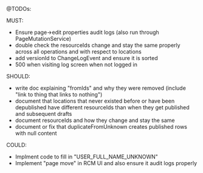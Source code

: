 @TODOs:

MUST:
- Ensure page->edit properties audit logs (also run through PageMutationService)
- double check the resourceIds change and stay the same properly across all operations and with respect to locations
- add versionId to ChangeLogEvent and ensure it is sorted
- 500 when visiting log screen when not logged in

SHOULD:
- write doc explaining "fromIds" and why they were removed (include "link to thing that links to nothing") 
- document that locations that never existed before or have been depublished have different resourceIds than when they get published and subsequent drafts
- document resourceIds and how they change and stay the same
- document or fix that duplicateFromUnknown creates published rows with null content

COULD:
- Implment code to fill in "USER_FULL_NAME_UNKNOWN"
- Implement "page move" in RCM UI and also ensure it audit logs properly

